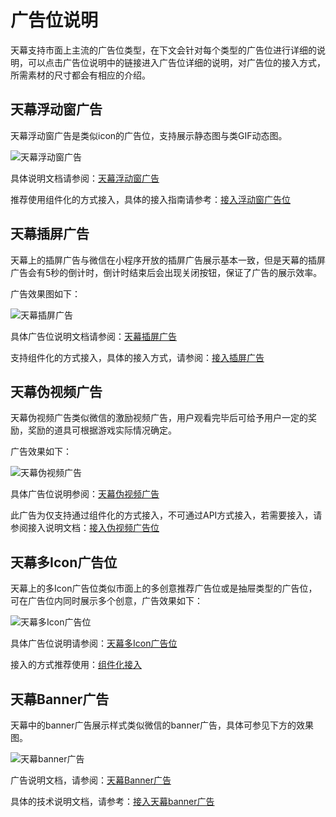 # 广告位说明

天幕支持市面上主流的广告位类型，在下文会针对每个类型的广告位进行详细的说明，可以点击广告位说明中的链接进入广告位详细的说明，对广告位的接入方式，所需素材的尺寸都会有相应的介绍。

## 天幕浮动窗广告

天幕浮动窗广告是类似icon的广告位，支持展示静态图与类GIF动态图。

![&#x5929;&#x5E55;&#x6D6E;&#x52A8;&#x7A97;&#x5E7F;&#x544A;](../../.gitbook/assets/guang-gao-wei-xiao-guo-shi-yi-tu-12.jpg)

具体说明文档请参阅：[天幕浮动窗广告](icon.md)

推荐使用组件化的方式接入，具体的接入指南请参考：[接入浮动窗广告位](../dev-guide/componentization/createflow/icon.md)

## 天幕插屏广告

天幕上的插屏广告与微信在小程序开放的插屏广告展示基本一致，但是天幕的插屏广告会有5秒的倒计时，倒计时结束后会出现关闭按钮，保证了广告的展示效率。

广告效果图如下：

![&#x5929;&#x5E55;&#x63D2;&#x5C4F;&#x5E7F;&#x544A;](../../.gitbook/assets/cha-ping-guang-gao-2%20%283%29.png)

具体广告位说明文档请参阅：[天幕插屏广告](interstitial.md)

支持组件化的方式接入，具体的接入方式，请参阅：[接入插屏广告](../dev-guide/componentization/createflow/screen-ad.md)

## 天幕伪视频广告

天幕伪视频广告类似微信的激励视频广告，用户观看完毕后可给予用户一定的奖励，奖励的道具可根据游戏实际情况确定。

广告效果如下：

![&#x5929;&#x5E55;&#x4F2A;&#x89C6;&#x9891;&#x5E7F;&#x544A;](../../.gitbook/assets/wei-shi-pin-xiao-guo-tu%20%281%29.png)

具体广告位说明参阅：[天幕伪视频广告](like-video.md)

此广告为仅支持通过组件化的方式接入，不可通过API方式接入，若需要接入，请参阅接入说明文档：[接入伪视频广告位](../dev-guide/componentization/createflow/ran-wei-shi-pin-guang-gao.md)

## 天幕多Icon广告位

天幕上的多Icon广告位类似市面上的多创意推荐广告位或是抽屉类型的广告位，可在广告位内同时展示多个创意，广告效果如下：

![&#x5929;&#x5E55;&#x591A;Icon&#x5E7F;&#x544A;&#x4F4D;](../../.gitbook/assets/guang-gao-wei-xiao-guo-shi-yi-tu-22%20%281%29.jpg)

具体广告位说明请参阅：[天幕多Icon广告位](more-icon.md)

接入的方式推荐使用：[组件化接入](../dev-guide/componentization/)

## 天幕Banner广告

天幕中的banner广告展示样式类似微信的banner广告，具体可参见下方的效果图。

![&#x5929;&#x5E55;banner&#x5E7F;&#x544A;](../../.gitbook/assets/banner-guang-11.png)

广告说明文档，请参阅：[天幕Banner广告](banner.md)

具体的技术说明文档，请参考：[接入天幕banner广告](../dev-guide/api/get-ad-position-config.md#banner)

## 

